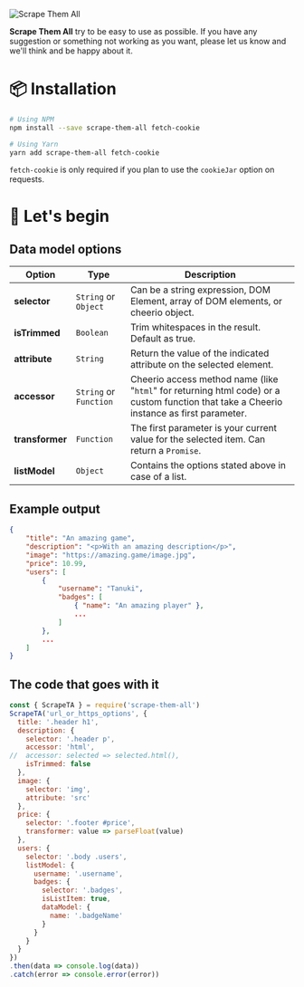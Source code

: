 ![Scrape Them All](https://i.imgur.com/rhrbozr.png)

**Scrape Them All** try to be easy to use as possible. If you have any suggestion or something not working as you want, please let us know and we'll think and be happy about it.

# 📦 Installation
```sh
# Using NPM
npm install --save scrape-them-all fetch-cookie

# Using Yarn
yarn add scrape-them-all fetch-cookie
```
`fetch-cookie` is only required if you plan to use the `cookieJar` option on requests.

# 🚀 Let's begin
## Data model options

|    Option     |         Type          |                                                               Description                                                                |
|---------------|-----------------------|------------------------------------------------------------------------------------------------------------------------------------------|
| **selector**    | `String` or `Object`    | Can be a string expression, DOM Element, array of DOM elements, or cheerio object.                                                       |                                                            |
| **isTrimmed**   | `Boolean`           | Trim whitespaces in the result. Default as true.                                                                                         |
| **attribute**   | `String`            | Return the value of the indicated attribute on the selected element.                                                                     |
| **accessor**    | `String` or `Function`  | Cheerio access method name (like "`html`" for returning html code) or a custom function that take a Cheerio instance as first parameter. |
| **transformer** | `Function`          | The first parameter is your current value for the selected item. Can return a `Promise`.                                                 |
| **listModel**   | `Object`            | Contains the options stated above in case of a list.                                                                                     |


## Example output
```json
{
    "title": "An amazing game",
    "description": "<p>With an amazing description</p>",
    "image": "https://amazing.game/image.jpg",
    "price": 10.99,
    "users": [
        {
            "username": "Tanuki",
            "badges": [
                { "name": "An amazing player" },
                ...
            ]
        },
        ...
    ]
}
```

## The code that goes with it
```js
const { ScrapeTA } = require('scrape-them-all')
ScrapeTA('url_or_https_options', {
  title: '.header h1',
  description: {
    selector: '.header p',
    accessor: 'html',
//  accessor: selected => selected.html(),
    isTrimmed: false
  },
  image: {
    selector: 'img',
    attribute: 'src'
  },
  price: {
    selector: '.footer #price',
    transformer: value => parseFloat(value)
  },
  users: {
    selector: '.body .users',
    listModel: {
      username: '.username',
      badges: {
        selector: '.badges',
        isListItem: true,
        dataModel: {
          name: '.badgeName'
        }
      }
    }
  }
})
.then(data => console.log(data))
.catch(error => console.error(error))
```
